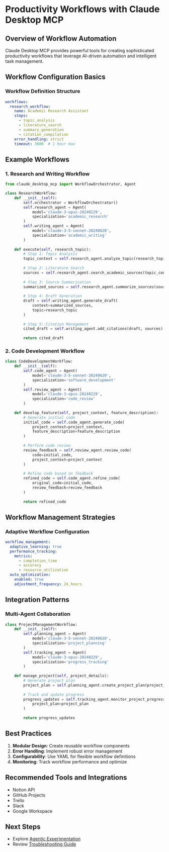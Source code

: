 # Productivity Workflows with Claude Desktop MCP

## Overview of Workflow Automation

Claude Desktop MCP provides powerful tools for creating sophisticated productivity workflows that leverage AI-driven automation and intelligent task management.

## Workflow Configuration Basics

### Workflow Definition Structure

```yaml
workflows:
  research_workflow:
    name: Academic Research Assistant
    steps:
      - topic_analysis
      - literature_search
      - summary_generation
      - citation_compilation
    error_handling: strict
    timeout: 3600  # 1 hour max
```

## Example Workflows

### 1. Research and Writing Workflow

```python
from claude_desktop_mcp import WorkflowOrchestrator, Agent

class ResearchWorkflow:
    def __init__(self):
        self.orchestrator = WorkflowOrchestrator()
        self.research_agent = Agent(
            model='claude-3-opus-20240229',
            specialization='academic_research'
        )
        self.writing_agent = Agent(
            model='claude-3-5-sonnet-20240620',
            specialization='academic_writing'
        )
    
    def execute(self, research_topic):
        # Step 1: Topic Analysis
        topic_context = self.research_agent.analyze_topic(research_topic)
        
        # Step 2: Literature Search
        sources = self.research_agent.search_academic_sources(topic_context)
        
        # Step 3: Source Summarization
        summarized_sources = self.research_agent.summarize_sources(sources)
        
        # Step 4: Draft Generation
        draft = self.writing_agent.generate_draft(
            context=summarized_sources,
            topic=research_topic
        )
        
        # Step 5: Citation Management
        cited_draft = self.writing_agent.add_citations(draft, sources)
        
        return cited_draft
```

### 2. Code Development Workflow

```python
class CodeDevelopmentWorkflow:
    def __init__(self):
        self.code_agent = Agent(
            model='claude-3-5-sonnet-20240620',
            specialization='software_development'
        )
        self.review_agent = Agent(
            model='claude-3-opus-20240229',
            specialization='code_review'
        )
    
    def develop_feature(self, project_context, feature_description):
        # Generate initial code
        initial_code = self.code_agent.generate_code(
            project_context=project_context,
            feature_description=feature_description
        )
        
        # Perform code review
        review_feedback = self.review_agent.review_code(
            code=initial_code,
            project_context=project_context
        )
        
        # Refine code based on feedback
        refined_code = self.code_agent.refine_code(
            original_code=initial_code,
            review_feedback=review_feedback
        )
        
        return refined_code
```

## Workflow Management Strategies

### Adaptive Workflow Configuration

```yaml
workflow_management:
  adaptive_learning: true
  performance_tracking:
    metrics:
      - completion_time
      - accuracy
      - resource_utilization
  auto_optimization:
    enabled: true
    adjustment_frequency: 24_hours
```

## Integration Patterns

### Multi-Agent Collaboration

```python
class ProjectManagementWorkflow:
    def __init__(self):
        self.planning_agent = Agent(
            model='claude-3-5-sonnet-20240620',
            specialization='project_planning'
        )
        self.tracking_agent = Agent(
            model='claude-3-opus-20240229',
            specialization='progress_tracking'
        )
    
    def manage_project(self, project_details):
        # Generate project plan
        project_plan = self.planning_agent.create_project_plan(project_details)
        
        # Track and update progress
        progress_updates = self.tracking_agent.monitor_project_progress(
            project_plan=project_plan
        )
        
        return progress_updates
```

## Best Practices

1. **Modular Design**: Create reusable workflow components
2. **Error Handling**: Implement robust error management
3. **Configurability**: Use YAML for flexible workflow definitions
4. **Monitoring**: Track workflow performance and optimize

## Recommended Tools and Integrations

- Notion API
- GitHub Projects
- Trello
- Slack
- Google Workspace

## Next Steps

- Explore [Agentic Experimentation](06-agentic-experimentation.md)
- Review [Troubleshooting Guide](07-troubleshooting.md)
